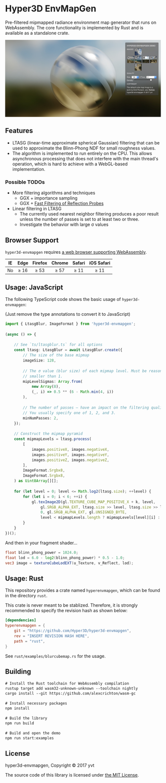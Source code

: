 Hyper3D EnvMapGen
=================

Pre-filtered mipmapped radiance environment map generator that runs on WebAssembly. The core functionality is implemented by Rust and is available as a standalone crate.

![](doc/demo.jpg)

## Features

- LTASG (linear-time approximate spherical Gaussian) filtering that can be used to approximate the Blinn-Phong NDF for small roughness values.
- The algorithm is implemented to run entirely on the CPU. This allows asynchronous processing that does not interfere with the main thread's operation, which is hard to achieve with a WebGL-based implementation.

### Possible TODOs

- More filtering algorithms and techniques
    - GGX + importance sampling
    - GGX + [Fast Filtering of Reflection Probes]
- Linear filtering in LTASG 
    - The currently used nearest neighbor filtering produces a poor result unless the number of passes is set to at least two or three.
    - Investigate the behavior with large σ values

[Fast Filtering of Reflection Probes]: https://dl.acm.org/citation.cfm?id=3071786

## Browser Support

`hyper3d-envmapgen` requires [a web browser supporting WebAssembly](https://caniuse.com/#feat=wasm).

|  IE | Edge | Firefox | Chrome | Safari | iOS Safari |
| :-: | :--: | :-----: | :----: | :----: | :--------: |
|  No | ≥ 16 |   ≥ 53  |  ≥ 57  |  ≥ 11  |    ≥ 11    |

## Usage: JavaScript

The following TypeScript code shows the basic usage of `hyper3d-envmapgen`:

(Just remove the type annotations to convert it to JavaScript)

```ts
import { LtasgBlur, ImageFormat } from 'hyper3d-envmapgen';

(async () => {

    // See `ts/ltasgblur.ts` for all options
    const ltasg: LtasgBlur = await LtasgBlur.create({
        // The size of the base mipmap
        imageSize: 128,

        // The σ value (blur size) of each mipmap level. Must be reasonably 
        // smaller than 1.
        mipLevelSigmas: Array.from(
            new Array(8), 
            (_, i) => 0.5 ** (6 - Math.min(4, i))
        ),

        // The number of passes — have an impact on the filtering quality. 
        // You usually specify one of 1, 2, and 3.
        minNumPasses: 2,
    });

    // Construct the mipmap pyramid
    const mipmapLevels = ltasg.process(
        [
            images.positiveX, images.negativeX,
            images.positiveY, images.negativeY,
            images.positiveZ, images.negativeZ,
        ],
        ImageFormat.Srgbx8,
        ImageFormat.Srgbx8,
    ) as Uint8Array[][];

    for (let level = 0; level <= Math.log2(ltasg.size); ++level) {
        for (let i = 0; i < 6; ++i) {
            gl.texImage2D(gl.TEXTURE_CUBE_MAP_POSITIVE_X + k, level,
                gl.SRGB_ALPHA_EXT, ltasg.size >> level, ltasg.size >> level,
                0, gl.SRGB_ALPHA_EXT, gl.UNSIGNED_BYTE,
                level < mipmapLevels.length ? mipmapLevels[level][i] : null);
        }
    }
})();
```

And then in your fragment shader...

```glsl
float blinn_phong_power = 1024.0;
float lod = 6.0 - log2(blinn_phong_power) * 0.5 - 1.0;
vec3 image = textureCubeLodEXT(u_Texture, v_Reflect, lod);
```

## Usage: Rust

This repository provides a crate named `hyperenvmapgen`, which can be found in the directory `rust`.

This crate is never meant to be stablized. Therefore, it is strongly recommended to specify the revision hash as shown below:

```toml
[dependencies]
hyperenvmapgen = { 
    git = "https://github.com/Hyper3D/hyper3d-envmapgen", 
    rev = "INSERT REVISION HASH HERE",
    path = "rust",
}
```

See `rust/examples/blurcubemap.rs` for the usage.

## Building

```shell
# Install the Rust toolchain for WebAssembly compilation
rustup target add wasm32-unknown-unknown --toolchain nightly
cargo install --git https://github.com/alexcrichton/wasm-gc 

# Install necessary packages
npm install

# Build the library
npm run build

# Build and open the demo
npm run start:examples
```

## License

hyper3d-envmapgen, Copyright © 2017 yvt

The source code of this library is licensed under [the MIT License].

[the MIT License]: https://opensource.org/licenses/MIT
